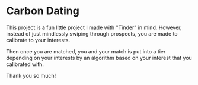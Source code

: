 # Carbon Dating

This project is a fun little project I made with "Tinder" in mind.
However, instead of just mindlessly swiping through prospects, you are made to calibrate to your interests.

Then once you are matched, you and your match is put into a tier depending on your interests by an algorithm based on your interest that you calibrated with.

Thank you so much!
